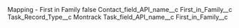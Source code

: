 <?xml version="1.0" encoding="UTF-8"?>
<CustomMetadata xmlns="http://soap.sforce.com/2006/04/metadata" xmlns:xsi="http://www.w3.org/2001/XMLSchema-instance" xmlns:xsd="http://www.w3.org/2001/XMLSchema">
    <label>Mapping - First in Family</label>
    <protected>false</protected>
    <values>
        <field>Contact_field_API_name__c</field>
        <value xsi:type="xsd:string">First_in_Family__c</value>
    </values>
    <values>
        <field>Task_Record_Type__c</field>
        <value xsi:type="xsd:string">Montrack</value>
    </values>
    <values>
        <field>Task_field_API_name__c</field>
        <value xsi:type="xsd:string">First_in_Family__c</value>
    </values>
</CustomMetadata>
